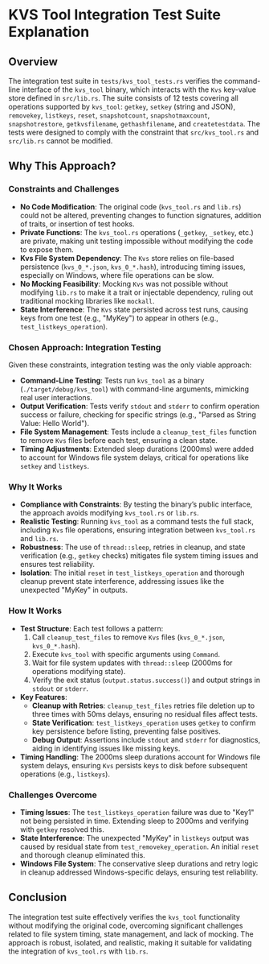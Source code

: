# KVS Tool Integration Test Suite Explanation

## Overview

The integration test suite in `tests/kvs_tool_tests.rs` verifies the command-line interface of the `kvs_tool` binary, which interacts with the `Kvs` key-value store defined in `src/lib.rs`. The suite consists of 12 tests covering all operations supported by `kvs_tool`: `getkey`, `setkey` (string and JSON), `removekey`, `listkeys`, `reset`, `snapshotcount`, `snapshotmaxcount`, `snapshotrestore`, `getkvsfilename`, `gethashfilename`, and `createtestdata`. The tests were designed to comply with the constraint that `src/kvs_tool.rs` and `src/lib.rs` cannot be modified.

## Why This Approach?

### Constraints and Challenges
- **No Code Modification**: The original code (`kvs_tool.rs` and `lib.rs`) could not be altered, preventing changes to function signatures, addition of traits, or insertion of test hooks.
- **Private Functions**: The `kvs_tool.rs` operations (`_getkey`, `_setkey`, etc.) are private, making unit testing impossible without modifying the code to expose them.
- **Kvs File System Dependency**: The `Kvs` store relies on file-based persistence (`kvs_0_*.json`, `kvs_0_*.hash`), introducing timing issues, especially on Windows, where file operations can be slow.
- **No Mocking Feasibility**: Mocking `Kvs` was not possible without modifying `lib.rs` to make it a trait or injectable dependency, ruling out traditional mocking libraries like `mockall`.
- **State Interference**: The `Kvs` state persisted across test runs, causing keys from one test (e.g., "MyKey") to appear in others (e.g., `test_listkeys_operation`).

### Chosen Approach: Integration Testing
Given these constraints, integration testing was the only viable approach:
- **Command-Line Testing**: Tests run `kvs_tool` as a binary (`./target/debug/kvs_tool`) with command-line arguments, mimicking real user interactions.
- **Output Verification**: Tests verify `stdout` and `stderr` to confirm operation success or failure, checking for specific strings (e.g., "Parsed as String Value: Hello World").
- **File System Management**: Tests include a `cleanup_test_files` function to remove `Kvs` files before each test, ensuring a clean state.
- **Timing Adjustments**: Extended sleep durations (2000ms) were added to account for Windows file system delays, critical for operations like `setkey` and `listkeys`.

### Why It Works
- **Compliance with Constraints**: By testing the binary’s public interface, the approach avoids modifying `kvs_tool.rs` or `lib.rs`.
- **Realistic Testing**: Running `kvs_tool` as a command tests the full stack, including `Kvs` file operations, ensuring integration between `kvs_tool.rs` and `lib.rs`.
- **Robustness**: The use of `thread::sleep`, retries in cleanup, and state verification (e.g., `getkey` checks) mitigates file system timing issues and ensures test reliability.
- **Isolation**: The initial `reset` in `test_listkeys_operation` and thorough cleanup prevent state interference, addressing issues like the unexpected "MyKey" in outputs.

### How It Works
- **Test Structure**: Each test follows a pattern:
  1. Call `cleanup_test_files` to remove `Kvs` files (`kvs_0_*.json`, `kvs_0_*.hash`).
  2. Execute `kvs_tool` with specific arguments using `Command`.
  3. Wait for file system updates with `thread::sleep` (2000ms for operations modifying state).
  4. Verify the exit status (`output.status.success()`) and output strings in `stdout` or `stderr`.
- **Key Features**:
  - **Cleanup with Retries**: `cleanup_test_files` retries file deletion up to three times with 50ms delays, ensuring no residual files affect tests.
  - **State Verification**: `test_listkeys_operation` uses `getkey` to confirm key persistence before listing, preventing false positives.
  - **Debug Output**: Assertions include `stdout` and `stderr` for diagnostics, aiding in identifying issues like missing keys.
- **Timing Handling**: The 2000ms sleep durations account for Windows file system delays, ensuring `Kvs` persists keys to disk before subsequent operations (e.g., `listkeys`).

### Challenges Overcome
- **Timing Issues**: The `test_listkeys_operation` failure was due to "Key1" not being persisted in time. Extending sleep to 2000ms and verifying with `getkey` resolved this.
- **State Interference**: The unexpected "MyKey" in `listkeys` output was caused by residual state from `test_removekey_operation`. An initial `reset` and thorough cleanup eliminated this.
- **Windows File System**: The conservative sleep durations and retry logic in cleanup addressed Windows-specific delays, ensuring test reliability.

## Conclusion
The integration test suite effectively verifies the `kvs_tool` functionality without modifying the original code, overcoming significant challenges related to file system timing, state management, and lack of mocking. The approach is robust, isolated, and realistic, making it suitable for validating the integration of `kvs_tool.rs` with `lib.rs`.